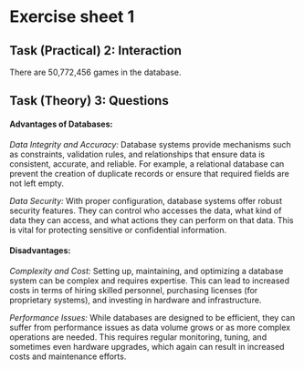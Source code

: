 # Exercise sheet 1

## Task (Practical) 2: Interaction

There are 50,772,456 games in the database.

## Task (Theory) 3: Questions

#### Advantages of Databases:
*Data Integrity and Accuracy:* Database systems provide mechanisms such as constraints, validation rules, and relationships that ensure data is consistent, accurate, and reliable. For example, a relational database can prevent the creation of duplicate records or ensure that required fields are not left empty.

*Data Security:* With proper configuration, database systems offer robust security features. They can control who accesses the data, what kind of data they can access, and what actions they can perform on that data. This is vital for protecting sensitive or confidential information.


#### Disadvantages:

*Complexity and Cost:* Setting up, maintaining, and optimizing a database system can be complex and requires expertise. This can lead to increased costs in terms of hiring skilled personnel, purchasing licenses (for proprietary systems), and investing in hardware and infrastructure.

*Performance Issues:* While databases are designed to be efficient, they can suffer from performance issues as data volume grows or as more complex operations are needed. This requires regular monitoring, tuning, and sometimes even hardware upgrades, which again can result in increased costs and maintenance efforts.


